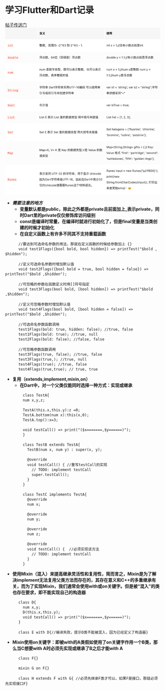 # 学习Flutter和Dart记录
[帖子传送门](https://juejin.cn/post/6844903972625448973)  
![image](https://github.com/SilenceWeak/Flutter-Dart/blob/main/Picture/DartDataType.png)

* ***需要注意的地方***
  * **变量默认都是public，除此之外都是private且前面加上_表示private，同时Dart里的private仅仅修饰库访问级别**
  * **const是编译时常量，在编译时就进行初始化了，但是final变量是当类创建的时候才初始化**
  * **在自定义函数上有许多不同其不支持重载函数**
```
      //要达到可选命名参数的用法，那就在定义函数的时候给参数加上 {}
      void test1Flags({bool bold, bool hidden}) => printTest("$bold , $hidden");

      //定义可选命名参数时增加默认值
      void test2Flags({bool bold = true, bool hidden = false}) => printTest("$bold ,$hidden");

      //可忽略的参数在函数定义时用[]符号指定
      void test3Flags(bool bold, [bool hidden]) => printTest("$bold ,$hidden");

      //定义可忽略参数时增加默认值
      void test4Flags(bool bold, [bool hidden = false]) => printTest("$bold ,$hidden");

      //可选命名参数函数调用
      test1Flags(bold: true, hidden: false); //true, false
      test1Flags(bold: true); //true, null
      test2Flags(bold: false); //false, false

      //可忽略参数函数调用
      test3Flags(true, false); //true, false
      test3Flags(true,); //true, null
      test4Flags(true); //true, false
      test4Flags(true,true); // true, true
```
  * **复用（extends,implement,mixin,on）**
    * **在Dart中，对一个父类仅能同时选择一种方式：实现或继承**
```
        class TestA{
        num x,y,z;

        TestA(this.x,this.y):z =0;
        TestA.bottom(num x):this(x,0);
        TestA.top():x=3;

        void testCall() => print("($x=======,$y======)");
        }

        class TestB extends TestA{
          TestB(num x, num y) : super(x, y);

          @override
          void testCall() { //重写testCall的实现
            // TODO: implement testCall
            super.testCall();
          }
        }

        class TestC implements TestA{
          @override
          num x;

          @override
          num y;

          @override
          num z;

          @override
          void testCall() {  //必须实现该方法
            // TODO: implement testCall
          }
        }
```
  * **使用Mixin（混入）来提高继承灵活性和复用性，简而言之，Mixin是为了解决implement无法复用父类方法而存在的，其存在意义和C++的多重继承有关，而为了实现Mixin，我们通常会使用with或on关键字。但是被“混入”的类也存在要求，即不能实现自己的构造器**
```
      class D{
        num x,y;
        D(this.x,this.y);
        void testCall() => print("($x=======,$y======)");
      }

      class E with D{//编译失败，提示D类不能被混入，因为已经定义了构造器}
```
  * **Mixin使用on关键字：即被with的A类假如使用了on关键字作用一个B类，那么当C想要with A时必须先实现或继承了B之后才能with A**
```
      class F{}

      mixin G on F{}

      class H extends F with G{ //必须先继承F类才可以，如果F是接口，那就必须先实现接口F}
```
